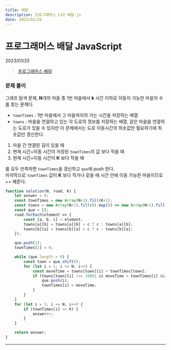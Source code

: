 ```yaml
---
title: 배달
description: 프로그래머스 LV2 배달 js
date: 2023/01/25
---
```


# 프로그래머스 배달 JavaScript
<div class="flex justify-end text-sm">2023/01/25</div>

> <a href="https://school.programmers.co.kr/learn/courses/30/lessons/12978" target="_blank" class="font-bold">프로그래머스 배달</a>

### 문제 풀이
그래프 탐색 문제, **N**개의 마을 중 1번 마을에서 **k** 시간 이하로 이동이 가능한 마을의 수를 찾는 문제다.  
- `townTimes` : 1번 마을에서 그 마을까지의 가는 시간을 저장하는 배열
- `towns` : 마을을 연결하고 있는 각 도로의 정보를 저장하는 배열, 같은 마을을 연결하는 도로가 있을 수 있지만 이 문제에서는 도로 이동시간의 최솟값만 필요하기에 최솟값만 갱신한다.  

1. 마을 간 연결된 길이 있을 때
2. 현재 시간+이동 시간이 저장된 `townTimes`의 값 보다 작을 때
3. 현재 시간+이동 시간이 **K** 보다 작을 때  

를 모두 만족하면 `townTimes`을 갱신하고 `que`에 push 한다.  
마지막으로 `townTimes` 값이 **K** 보다 작거나 같을 때 시간 안에 이동 가능한 마을이므로 ++ 해준다.

```js
function solution(N, road, K) {
    let answer = 0;
    const townTimes = new Array(N+1).fill(K+1);
    const towns = new Array(N+1).fill(0).map(() => new Array(N+1).fill(10001));
    const que = [];
    road.forEach(element => {
        const [a, b, c] = element;
        towns[a][b] = towns[a][b] > c ? c : towns[a][b];
        towns[b][a] = towns[b][a] > c ? c : towns[b][a];
    });

    que.push(1);
    townTimes[1] = 0;

    while (que.length > 0) {
        const town = que.shift();
        for (let i = 1; i <= N; i++) {
            const moveTime = towns[town][i] + townTimes[town];
            if (towns[town][i] !== 10001 && moveTime < townTimes[i] && moveTime <= K) {
                que.push(i);
                townTimes[i] = moveTime;
            } 
        }
    }
    for (let i = 1; i <= N; i++) {
        if (townTimes[i] <= K) {
            answer++;
        }
    }

    return answer;
}
```

---